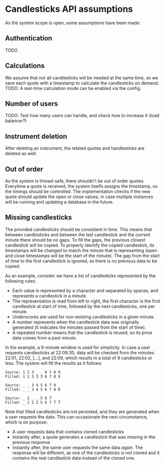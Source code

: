 # Candlesticks API assumptions

As the system scope is open, some assumptions have been made:

## Authentication

TODO

## Calculations

We assume that not all candlesticks will be needed at the same time, so we save each quote with a timestamp to calculate the candlesticks on demand.
TODO: A real-time calculation mode can be enabled via the config.

## Number of users

TODO: Test how many users can handle, and check how to increase it (load balancer?)

## Instrument deletion

After deleting an instrument, the related quotes and handlesticks are deleted as well.

## Out of order

As the system is thread-safe, there shouldn't be out of order quotes. Everytime a quote is received, the system itselfs assigns the timestamp, so the timings should be controlled.
The implementation checks if the new quote should update the open or close values, in case multiple instances will be running and updating a database in the future.

## Missing candlesticks

The provided candlesticks should be consistent in time. This means that between candlesticks and between the last candlestick and the current minute there should be no gaps.
To fill the gaps, the previous closest candlestick will be copied. To properly identify the copied candlestick, its timestamps will be changed to match the minute that is representing (open and close timestamps will be the start of the minute). The gap from the start of time to the first candlestick is ignored, as there is no previous data to be copied.

As an example, consider we have a list of candlesticks represented by the following rules:

- Each value is represented by a character and separated by spaces, and represents a candlestick in a minute.
- The representation is read from left to right, the first character is the first candlestick at start of time, followed by the next candlesticks, one per minute.
- Underscores are used for non-existing candlesticks in a given minute.
- A number represents when the candlestick data was originally generated (it indicates the minutes passed from the start of time).
- A repeated number means that the candlestick is reused, so its price data comes from a past minute.

In the example, a 9-minute window is used for simplicity. In case a user requests candlesticks at 22:09:30, data will be checked from the minutes 22:01, 22:02, [...], and 22:09, which results in a total of 9 candlesticks or less. The system will fill the results as it follows:

```
Source: 1 2 3 _ _ 6 7 8 9
Filled: 1 2 3 3 3 6 7 8 9
```

```
Source: _ _ 3 4 5 6 7 8 _
Filled: _ _ 3 4 5 6 7 8 8
```

```
Source: _ 2 _ _ 5 6 7 _ _
Filled: _ 2 2 2 5 6 7 7 7
```

Note that filled candlesticks are not persisted, and they are generated when a user requests the data.
This can occasionate the next circumstance, which is on purpose:

- A user requests data that contains cloned candlesticks
- Instantly after, a quote generates a candlestick that was missing in the previous response
- Instantly after, the same user requests the same data again. The response will be different, as one of the candlesticks is not cloned and it contains the real candlestick data instead of the cloned one.
